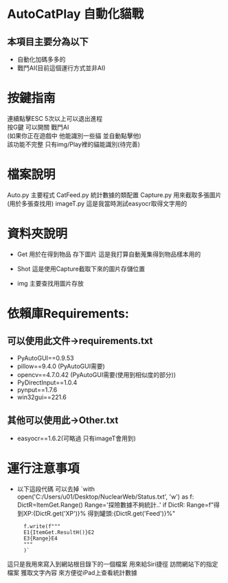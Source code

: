 # AutoCatPlay 自動化貓戰

## 本項目主要分為以下

* 自動化加碼多多的
* 戰鬥AI(目前這個運行方式並非AI)


# 按鍵指南

連續點擊ESC 5次以上可以退出進程  
按G鍵 可以開關 戰鬥AI  
(如果你正在遊戲中 他能識別一些貓 並自動點擊他)  
該功能不完整 只有img/Play裡的貓能識別(待完善)  


# 檔案說明

Auto.py 主要程式
CatFeed.py 統計數據的類配置
Capture.py 用來截取多張圖片(用於多張查找用)
imageT.py 這是我當時測試easyocr取得文字用的

# 資料夾說明

* Get 用於在得到物品 存下圖片
這是我打算自動蒐集得到物品樣本用的

* Shot 這是使用Capture截取下來的圖片存儲位置
* img 主要查找用圖片存放



# 依賴庫Requirements:


## 可以使用此文件->requirements.txt
- PyAutoGUI==0.9.53
- pillow==9.4.0 (PyAutoGUI需要)
- opencv==4.7.0.42 (PyAutoGUI需要(使用到相似度的部分))
- PyDirectInput==1.0.4
- pynput==1.7.6
- win32gui==221.6

## 其他可以使用此->Other.txt
* easyocr==1.6.2(可略過 只有imageT會用到)



# 運行注意事項

* 以下這段代碼 可以去掉
`with open('C:/Users/u01/Desktop/NuclearWeb/Status.txt', 'w') as f:
        DictR=ItemGet.Range()
        Range='探險數據不夠統計..'
        if DictR:
            Range=f"得到XP:{DictR.get('XP')}% 得到罐頭:{DictR.get('Feed')}%"

        f.write(f"""
        E1{ItemGet.ResultH()}E2
        E3{Range}E4
        """
        )`

這只是我用來寫入到網站根目錄下的一個檔案
用來給Siri捷徑 訪問網站下的指定檔案 獲取文字內容
來方便從iPad上查看統計數據


